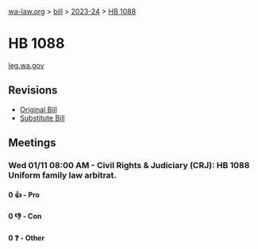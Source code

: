 [wa-law.org](/) > [bill](/bill/) > [2023-24](/bill/2023-24/) > [HB 1088](/bill/2023-24/hb/1088/)

# HB 1088
[leg.wa.gov](https://app.leg.wa.gov/billsummary?BillNumber=1088&Year=2023&Initiative=false)

## Revisions
* [Original Bill](1/)
* [Substitute Bill](S/)

## Meetings
### Wed 01/11 08:00 AM - Civil Rights & Judiciary (CRJ): HB 1088 Uniform family law arbitrat.
#### 0 👍 - Pro

#### 0 👎 - Con

#### 0 ❓ - Other
